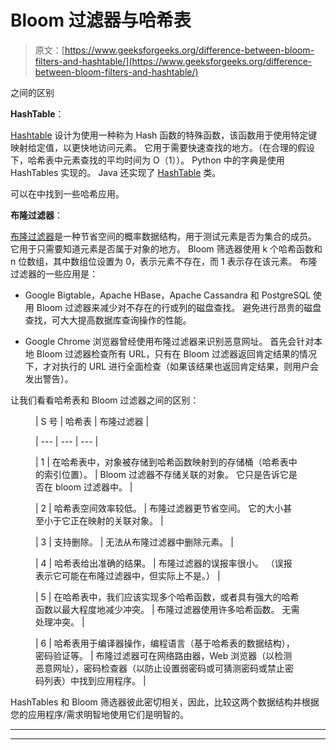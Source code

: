 # Bloom 过滤器与哈希表

> 原文：[https://www.geeksforgeeks.org/difference-between-bloom-filters-and-hashtable/](https://www.geeksforgeeks.org/difference-between-bloom-filters-and-hashtable/)

之间的区别

**HashTable**：

[Hashtable](https://www.geeksforgeeks.org/hashing-set-1-introduction/) 设计为使用一种称为 Hash 函数的特殊函数，该函数用于使用特定键映射给定值，以更快地访问元素。 它用于需要快速查找的地方。（在合理的假设下，哈希表中元素查找的平均时间为 O（1））。 Python 中的字典是使用 HashTables 实现的。 Java 还实现了 [HashTable](https://www.geeksforgeeks.org/hashtable-in-java/) 类。

可以在中找到一些哈希应用。

**布隆过滤器**：

[布隆过滤器](https://www.geeksforgeeks.org/bloom-filters-introduction-and-python-implementation/)是一种节省空间的概率数据结构，用于测试元素是否为集合的成员。 它用于只需要知道元素是否属于对象的地方。 Bloom 筛选器使用 k 个哈希函数和 n 位数组，其中数组位设置为 0，表示元素不存在，而 1 表示存在该元素。 布隆过滤器的一些应用是：

*   Google Bigtable，Apache HBase，Apache Cassandra 和 PostgreSQL 使用 Bloom 过滤器来减少对不存在的行或列的磁盘查找。 避免进行昂贵的磁盘查找，可大大提高数据库查询操作的性能。

*   Google Chrome 浏览器曾经使用布隆过滤器来识别恶意网址。 首先会针对本地 Bloom 过滤器检查所有 URL，只有在 Bloom 过滤器返回肯定结果的情况下，才对执行的 URL 进行全面检查（如果该结果也返回肯定结果，则用户会发出警告）。

让我们看看哈希表和 Bloom 过滤器之间的区别：

<figure class="table">

| S 号 | 哈希表 | 布隆过滤器 |

| --- | --- | --- |

| 1 | 在哈希表中，对象被存储到哈希函数映射到的存储桶（哈希表中的索引位置）。 | Bloom 过滤器不存储关联的对象。 它只是告诉它是否在 bloom 过滤器中。 |

| 2 | 哈希表空间效率较低。 | 布隆过滤器更节省空间。 它的大小甚至小于它正在映射的关联对象。 |

| 3 | 支持删除。 | 无法从布隆过滤器中删除元素。 |

| 4 | 哈希表给出准确的结果。 | 布隆过滤器的误报率很小。 （误报表示它可能在布隆过滤器中，但实际上不是。） |

| 5 | 在哈希表中，我们应该实现多个哈希函数，或者具有强大的哈希函数以最大程度地减少冲突。 | 布隆过滤器使用许多哈希函数。 无需处理冲突。 |

| 6 | 哈希表用于编译器操作，编程语言（基于哈希表的数据结构），密码验证等。 | 布隆过滤器可在网络路由器，Web 浏览器（以检测恶意网址），密码检查器（以防止设置弱密码或可猜测密码或禁止密码列表）中找到应用程序。 |

</figure>

HashTables 和 Bloom 筛选器彼此密切相关，因此，比较这两个数据结构并根据您的应用程序/需求明智地使用它们是明智的。



* * *

* * *



